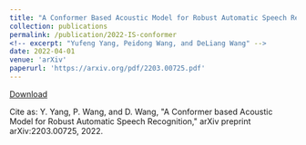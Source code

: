 ```yaml
---
title: "A Conformer Based Acoustic Model for Robust Automatic Speech Recognition"
collection: publications
permalink: /publication/2022-IS-conformer
<!-- excerpt: "Yufeng Yang, Peidong Wang, and DeLiang Wang" -->
date: 2022-04-01
venue: 'arXiv'
paperurl: 'https://arxiv.org/pdf/2203.00725.pdf'
---
```


[Download](https://arxiv.org/pdf/2203.00725.pdf)

Cite as: Y. Yang, P. Wang, and D. Wang, "A Conformer based Acoustic Model for Robust Automatic Speech Recognition," arXiv preprint
arXiv:2203.00725, 2022.


